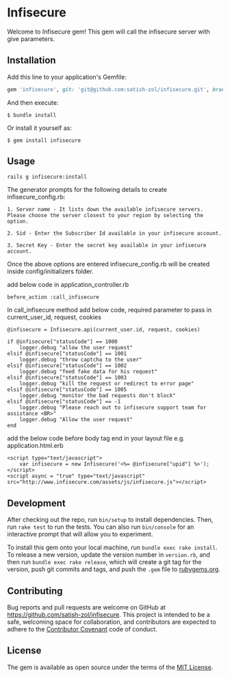 # Infisecure

Welcome to Infisecure gem! This gem will call the infisecure server with give parameters.


## Installation

Add this line to your application's Gemfile:

```ruby
gem 'infisecure', git: 'git@github.com:satish-zol/infisecure.git', branch: 'master'
```

And then execute:

    $ bundle install

Or install it yourself as:

    $ gem install infisecure

## Usage

	rails g infisecure:install

The generator prompts for the following details to create infisecure_config.rb:

    1. Server name - It lists down the available infisecure servers. Please choose the server closest to your region by selecting the option.

    2. Sid - Enter the Subscriber Id available in your infisecure account.

    3. Secret Key - Enter the secret key available in your infisecure account.

Once the above options are entered infisecure_config.rb will be created inside config/initializers folder.

add below code in application_controller.rb

	before_action :call_infisecure

In call_infisecure method add below code, required parameter to pass in current_user_id, request, cookies
	
	@infisecure = Infisecure.api(current_user.id, request, cookies)

	if @infisecure["statusCode"] == 1000
		logger.debug "allow the user request"
	elsif @infisecure["statusCode"] == 1001
		logger.debug "throw captcha to the user"
	elsif @infisecure["statusCode"] == 1002
		logger.debug "feed fake data for his request"
	elsif @infisecure["statusCode"] == 1003
		logger.debug "kill the request or redirect to error page"
	elsif @infisecure["statusCode"] == 1005
		logger.debug "monitor the bad requests don't block"
	elsif @infisecure["statusCode"] == -1
		logger.debug "Please reach out to infisecure support team for assistance <BR>"
		logger.debug "Allow the user request"      
	end	

add the below code before body tag end in your layout file e.g. application.html.erb

	<script type="text/javascript">	
		var infisecure = new Infisecure('<%= @infisecure["upid"] %>');
	</script>
	<script async = "true" type="text/javascript" src="http://www.infisecure.com/assets/js/infisecure.js"></script>
		
## Development

After checking out the repo, run `bin/setup` to install dependencies. Then, run `rake test` to run the tests. You can also run `bin/console` for an interactive prompt that will allow you to experiment.

To install this gem onto your local machine, run `bundle exec rake install`. To release a new version, update the version number in `version.rb`, and then run `bundle exec rake release`, which will create a git tag for the version, push git commits and tags, and push the `.gem` file to [rubygems.org](https://rubygems.org).

## Contributing

Bug reports and pull requests are welcome on GitHub at https://github.com/satish-zol/infisecure. This project is intended to be a safe, welcoming space for collaboration, and contributors are expected to adhere to the [Contributor Covenant](http://contributor-covenant.org) code of conduct.


## License

The gem is available as open source under the terms of the [MIT License](http://opensource.org/licenses/MIT).

